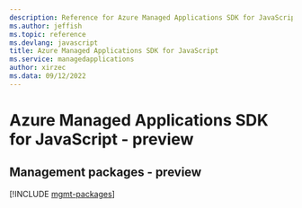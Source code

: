 ```yaml
---
description: Reference for Azure Managed Applications SDK for JavaScript
ms.author: jeffish
ms.topic: reference
ms.devlang: javascript
title: Azure Managed Applications SDK for JavaScript
ms.service: managedapplications
author: xirzec
ms.data: 09/12/2022
---
```

# Azure Managed Applications SDK for JavaScript - preview

## Management packages - preview
[!INCLUDE [mgmt-packages](managed-applications-mgmt-index.md)]